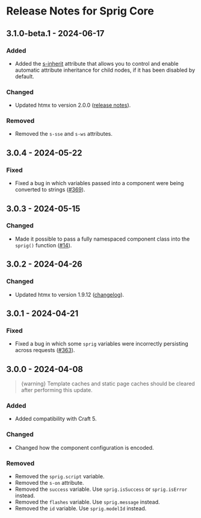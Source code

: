 # Release Notes for Sprig Core

## 3.1.0-beta.1 - 2024-06-17

### Added

- Added the [s-inherit](https://putyourlightson.com/plugins/sprig#s-inherit) attribute that allows you to control and enable automatic attribute inheritance for child nodes, if it has been disabled by default.

### Changed

- Updated htmx to version 2.0.0 ([release notes](https://htmx.org/posts/2024-06-17-htmx-2-0-0-is-released/)).

### Removed

- Removed the `s-sse` and `s-ws` attributes.

## 3.0.4 - 2024-05-22

### Fixed

- Fixed a bug in which variables passed into a component were being converted to strings ([#369](https://github.com/putyourlightson/craft-sprig-core/issues/369)).

## 3.0.3 - 2024-05-15

### Changed

- Made it possible to pass a fully namespaced component class into the `sprig()` function ([#14](https://github.com/putyourlightson/craft-sprig-core/issues/14)).

## 3.0.2 - 2024-04-26

### Changed

- Updated htmx to version 1.9.12 ([changelog](https://github.com/bigskysoftware/htmx/blob/master/CHANGELOG.md#1912---2024-04-17)).

## 3.0.1 - 2024-04-21

### Fixed

- Fixed a bug in which some `sprig` variables were incorrectly persisting across requests ([#363](https://github.com/putyourlightson/craft-sprig/issues/363)).

## 3.0.0 - 2024-04-08

> {warning} Template caches and static page caches should be cleared after performing this update.

### Added

- Added compatibility with Craft 5.

### Changed

- Changed how the component configuration is encoded.

### Removed

- Removed the `sprig.script` variable.
- Removed the `s-on` attribute.
- Removed the `success` variable. Use `sprig.isSuccess` or `sprig.isError` instead.
- Removed the `flashes` variable. Use `sprig.message` instead.
- Removed the `id` variable. Use `sprig.modelId` instead.
